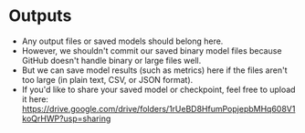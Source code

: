 # Outputs

- Any output files or saved models should belong here.
- However, we shouldn't commit our saved binary model files because GitHub doesn't handle binary or large files well.
- But we can save model results (such as metrics) here if the files aren't too large (in plain text, CSV, or JSON format).
- If you'd like to share your saved model or checkpoint, feel free to upload it here: https://drive.google.com/drive/folders/1rUeBD8HfumPopjepbMHq608V1koQrHWP?usp=sharing
